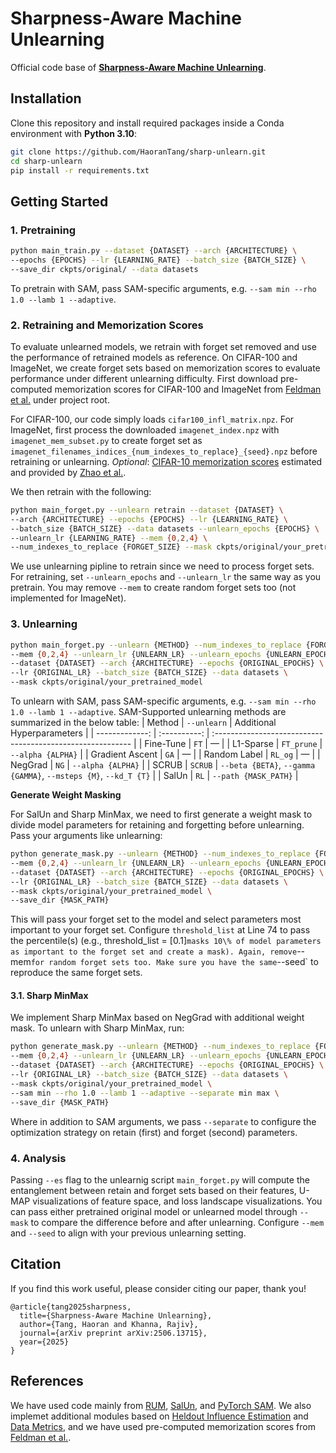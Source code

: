 # Sharpness-Aware Machine Unlearning
Official code base of **[Sharpness-Aware Machine Unlearning](https://arxiv.org/abs/2506.13715)**.

## Installation

Clone this repository and install required packages inside a Conda environment with **Python 3.10**:  
   ```bash
   git clone https://github.com/HaoranTang/sharp-unlearn.git
   cd sharp-unlearn
   pip install -r requirements.txt
   ```

## Getting Started

### 1. Pretraining

```bash
python main_train.py --dataset {DATASET} --arch {ARCHITECTURE} \
--epochs {EPOCHS} --lr {LEARNING_RATE} --batch_size {BATCH_SIZE} \
--save_dir ckpts/original/ --data datasets
```

To pretrain with SAM, pass SAM-specific arguments, e.g. `--sam min --rho 1.0 --lamb 1 --adaptive`.

### 2. Retraining and Memorization Scores

To evaluate unlearned models, we retrain with forget set removed and use the performance of retrained models as reference. On CIFAR-100 and ImageNet, we create forget sets based on memorization scores to evaluate performance under different unlearning difficulty. First download pre-computed memorization scores for CIFAR-100 and ImageNet from [Feldman et al.](https://pluskid.github.io/influence-memorization/) under project root. 

For CIFAR-100, our code simply loads `cifar100_infl_matrix.npz`. For ImageNet, first process the downloaded `imagenet_index.npz` with `imagenet_mem_subset.py` to create forget set as `imagenet_filenames_indices_{num_indexes_to_replace}_{seed}.npz` before retraining or unlearning. *Optional*: [CIFAR-10 memorization scores](https://drive.google.com/file/d/1RCTrrI8jbCk6n1AWOtWJS3IubY-jtjRl/view) estimated and provided by [Zhao et al.](https://arxiv.org/abs/2406.01257).

We then retrain with the following:
```bash
python main_forget.py --unlearn retrain --dataset {DATASET} \
--arch {ARCHITECTURE} --epochs {EPOCHS} --lr {LEARNING_RATE} \
--batch_size {BATCH_SIZE} --data datasets --unlearn_epochs {EPOCHS} \
--unlearn_lr {LEARNING_RATE} --mem {0,2,4} \
--num_indexes_to_replace {FORGET_SIZE} --mask ckpts/original/your_pretrained_model
```

We use unlearning pipline to retrain since we need to process forget sets. For retraining, set `--unlearn_epochs` and `--unlearn_lr` the same way as you pretrain. You may remove `--mem` to create random forget sets too (not implemented for ImageNet).

### 3. Unlearning
```bash
python main_forget.py --unlearn {METHOD} --num_indexes_to_replace {FORGET_SIZE} \
--mem {0,2,4} --unlearn_lr {UNLEARN_LR} --unlearn_epochs {UNLEARN_EPOCHS} \
--dataset {DATASET} --arch {ARCHITECTURE} --epochs {ORIGINAL_EPOCHS} \
--lr {ORIGINAL_LR} --batch_size {BATCH_SIZE} --data datasets \
--mask ckpts/original/your_pretrained_model
```

To unlearn with SAM, pass SAM-specific arguments, e.g. `--sam min --rho 1.0 --lamb 1 --adaptive`. SAM-Supported unlearning methods are summarized in the below table:
|    Method |    `--unlearn`    | Additional Hyperparameters                                         |
| -------------: | :----------: | :--------------------------------------------------------- |
| Fine-Tune |    `FT`    | —                                                                |
| L1-Sparse | `FT_prune` | `--alpha {ALPHA}`                                                |
| Gradient Ascent |    `GA`    | —                                                                |
| Random Label | `RL_og` | —                        |
| NegGrad |    `NG`    | `--alpha {ALPHA}`                                                |
| SCRUB |   `SCRUB`  | `--beta {BETA}`, `--gamma {GAMMA}`, `--msteps {M}`, `--kd_T {T}` |
| SalUn |   `RL`  | `--path {MASK_PATH}`     |

**Generate Weight Masking**

For SalUn and Sharp MinMax, we need to first generate a weight mask to divide model parameters for retaining and forgetting before unlearning. Pass your arguments like unlearning:
```bash
python generate_mask.py --unlearn {METHOD} --num_indexes_to_replace {FORGET_SIZE} \
--mem {0,2,4} --unlearn_lr {UNLEARN_LR} --unlearn_epochs {UNLEARN_EPOCHS} \
--dataset {DATASET} --arch {ARCHITECTURE} --epochs {ORIGINAL_EPOCHS} \
--lr {ORIGINAL_LR} --batch_size {BATCH_SIZE} --data datasets \
--mask ckpts/original/your_pretrained_model \
--save_dir {MASK_PATH}
```

This will pass your forget set to the model and select parameters most important to your forget set. Configure `threshold_list` at Line 74 to pass the percentile(s) (e.g., threshold_list = [0.1]` masks 10\% of model parameters as important to the forget set and create a mask). Again, remove `--mem` for random forget sets too. Make sure you have the same `--seed` to reproduce the same forget sets.

#### 3.1. Sharp MinMax

We implement Sharp MinMax based on NegGrad with additional weight mask. To unlearn with Sharp MinMax, run:
```bash
python generate_mask.py --unlearn {METHOD} --num_indexes_to_replace {FORGET_SIZE} \
--mem {0,2,4} --unlearn_lr {UNLEARN_LR} --unlearn_epochs {UNLEARN_EPOCHS} \
--dataset {DATASET} --arch {ARCHITECTURE} --epochs {ORIGINAL_EPOCHS} \
--lr {ORIGINAL_LR} --batch_size {BATCH_SIZE} --data datasets \
--mask ckpts/original/your_pretrained_model \
--sam min --rho 1.0 --lamb 1 --adaptive --separate min max \
--save_dir {MASK_PATH}
```

Where in addition to SAM arguments, we pass `--separate` to configure the optimization strategy on retain (first) and forget (second) parameters. 

### 4. Analysis

Passing `--es` flag to the unlearnig script `main_forget.py` will compute the entanglement between retain and forget sets based on their features, U-MAP visualizations of feature space, and loss landscape visualizations. You can pass either pretrained original model or unlearned model through `--mask` to compare the difference before and after unlearning. Configure `--mem` and `--seed` to align with your previous unlearning setting.

## Citation
If you find this work useful, please consider citing our paper, thank you!
```
@article{tang2025sharpness,
  title={Sharpness-Aware Machine Unlearning},
  author={Tang, Haoran and Khanna, Rajiv},
  journal={arXiv preprint arXiv:2506.13715},
  year={2025}
}
```

## References
We have used code mainly from [RUM](https://github.com/kairanzhao/RUM), [SalUn](https://github.com/OPTML-Group/Unlearn-Saliency), and [PyTorch SAM](https://github.com/davda54/sam). We also implemet additional modules based on [Heldout Influence Estimation](https://github.com/google-research/heldout-influence-estimation) and [Data Metrics](https://github.com/meghdadk/data-metrics), and we have used pre-computed memorization scores from [Feldman et al.](https://pluskid.github.io/influence-memorization/).